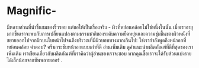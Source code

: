 # Magnific-
มีหลายส่วนที่น่าชื่นชมของริ้วรอย แต่ขอให้เป็นเรื่องจริง - ผิวที่หย่อนคล้อยไม่ใช่หนึ่งในนั้น 
เมื่อเราอายุมากขึ้นเราจะพบกับการเปลี่ยนแปลงตามธรรมชาติของระดับความยืดหยุ่นและความชุ่มชื้นของผิวหนังที่ขยายออกไปจากผิวบนใบหน้าไปจนถึงบริเวณที่มีผิวบอบบางมากเกินไป: ใช่เรากำลังพูดถึงหน้าอกที่หย่อนคล้อย คำตอบ? ครีมกระชับหน้าอกแบบเก่าที่ดี
อ่านเพิ่มเติม
ดูคำแนะนำผลิตภัณฑ์ที่ดีที่สุดของเราเพิ่มเติม
เราเขียนเกี่ยวกับผลิตภัณฑ์ที่เราคิดว่าผู้อ่านของเราจะชอบ หากคุณซื้อเราจะได้รับส่วนแบ่งรายได้เล็กน้อยจากซัพพลายเออร์
.
